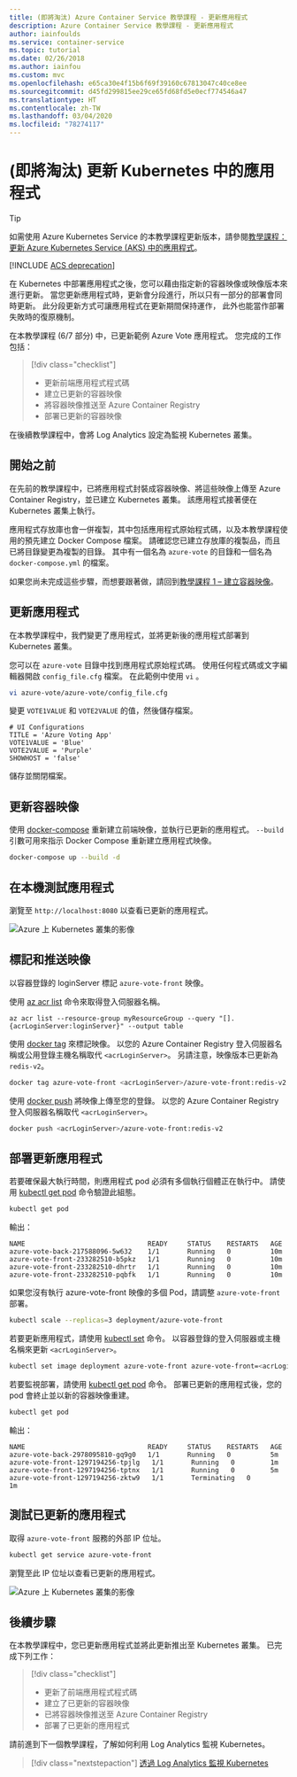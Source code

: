 ```yaml
---
title: (即將淘汰) Azure Container Service 教學課程 - 更新應用程式
description: Azure Container Service 教學課程 - 更新應用程式
author: iainfoulds
ms.service: container-service
ms.topic: tutorial
ms.date: 02/26/2018
ms.author: iainfou
ms.custom: mvc
ms.openlocfilehash: e65ca30e4f15b6f69f39160c67813047c40ce8ee
ms.sourcegitcommit: d45fd299815ee29ce65fd68fd5e0ecf774546a47
ms.translationtype: HT
ms.contentlocale: zh-TW
ms.lasthandoff: 03/04/2020
ms.locfileid: "78274117"
---
```

# <a name="deprecated-update-an-application-in-kubernetes"></a>(即將淘汰) 更新 Kubernetes 中的應用程式

> [!TIP]
> 如需使用 Azure Kubernetes Service 的本教學課程更新版本，請參閱[教學課程：更新 Azure Kubernetes Service (AKS) 中的應用程式](../../aks/tutorial-kubernetes-app-update.md)。

[!INCLUDE [ACS deprecation](../../../includes/container-service-kubernetes-deprecation.md)]

在 Kubernetes 中部署應用程式之後，您可以藉由指定新的容器映像或映像版本來進行更新。 當您更新應用程式時，更新會分段進行，所以只有一部分的部署會同時更新。 此分段更新方式可讓應用程式在更新期間保持運作， 此外也能當作部署失敗時的復原機制。 

在本教學課程 (6/7 部分) 中，已更新範例 Azure Vote 應用程式。 您完成的工作包括：

> [!div class="checklist"]
> * 更新前端應用程式程式碼
> * 建立已更新的容器映像
> * 將容器映像推送至 Azure Container Registry
> * 部署已更新的容器映像

在後續教學課程中，會將 Log Analytics 設定為監視 Kubernetes 叢集。

## <a name="before-you-begin"></a>開始之前

在先前的教學課程中，已將應用程式封裝成容器映像、將這些映像上傳至 Azure Container Registry，並已建立 Kubernetes 叢集。 該應用程式接著便在 Kubernetes 叢集上執行。 

應用程式存放庫也會一併複製，其中包括應用程式原始程式碼，以及本教學課程使用的預先建立 Docker Compose 檔案。 請確認您已建立存放庫的複製品，而且已將目錄變更為複製的目錄。 其中有一個名為 `azure-vote` 的目錄和一個名為 `docker-compose.yml` 的檔案。

如果您尚未完成這些步驟，而想要跟著做，請回到[教學課程 1 – 建立容器映像](./container-service-tutorial-kubernetes-prepare-app.md)。 

## <a name="update-application"></a>更新應用程式

在本教學課程中，我們變更了應用程式，並將更新後的應用程式部署到 Kubernetes 叢集。 

您可以在 `azure-vote` 目錄中找到應用程式原始程式碼。 使用任何程式碼或文字編輯器開啟 `config_file.cfg` 檔案。 在此範例中使用 `vi` 。

```bash
vi azure-vote/azure-vote/config_file.cfg
```

變更 `VOTE1VALUE` 和 `VOTE2VALUE` 的值，然後儲存檔案。

```plaintext
# UI Configurations
TITLE = 'Azure Voting App'
VOTE1VALUE = 'Blue'
VOTE2VALUE = 'Purple'
SHOWHOST = 'false'
```

儲存並關閉檔案。

## <a name="update-container-image"></a>更新容器映像

使用 [docker-compose](https://docs.docker.com/compose/) 重新建立前端映像，並執行已更新的應用程式。 `--build` 引數可用來指示 Docker Compose 重新建立應用程式映像。

```bash
docker-compose up --build -d
```

## <a name="test-application-locally"></a>在本機測試應用程式

瀏覽至 `http://localhost:8080` 以查看已更新的應用程式。

![Azure 上 Kubernetes 叢集的影像](media/container-service-kubernetes-tutorials/vote-app-updated.png)

## <a name="tag-and-push-images"></a>標記和推送映像

以容器登錄的 loginServer 標記 `azure-vote-front` 映像。 

使用 [az acr list](/cli/azure/acr#az-acr-list) 命令來取得登入伺服器名稱。

```azurecli
az acr list --resource-group myResourceGroup --query "[].{acrLoginServer:loginServer}" --output table
```

使用 [docker tag](https://docs.docker.com/engine/reference/commandline/tag/) 來標記映像。 以您的 Azure Container Registry 登入伺服器名稱或公用登錄主機名稱取代 `<acrLoginServer>`。 另請注意，映像版本已更新為 `redis-v2`。

```bash
docker tag azure-vote-front <acrLoginServer>/azure-vote-front:redis-v2
```

使用 [docker push](https://docs.docker.com/engine/reference/commandline/push/) 將映像上傳至您的登錄。 以您的 Azure Container Registry 登入伺服器名稱取代 `<acrLoginServer>`。

```bash
docker push <acrLoginServer>/azure-vote-front:redis-v2
```

## <a name="deploy-update-application"></a>部署更新應用程式

若要確保最大執行時間，則應用程式 pod 必須有多個執行個體正在執行中。 請使用 [kubectl get pod](https://kubernetes.io/docs/reference/generated/kubectl/kubectl-commands#get) 命令驗證此組態。

```bash
kubectl get pod
```

輸出：

```output
NAME                               READY     STATUS    RESTARTS   AGE
azure-vote-back-217588096-5w632    1/1       Running   0          10m
azure-vote-front-233282510-b5pkz   1/1       Running   0          10m
azure-vote-front-233282510-dhrtr   1/1       Running   0          10m
azure-vote-front-233282510-pqbfk   1/1       Running   0          10m
```

如果您沒有執行 azure-vote-front 映像的多個 Pod，請調整 `azure-vote-front` 部署。


```bash
kubectl scale --replicas=3 deployment/azure-vote-front
```

若要更新應用程式，請使用 [kubectl set](https://kubernetes.io/docs/reference/generated/kubectl/kubectl-commands#set) 命令。 以容器登錄的登入伺服器或主機名稱來更新 `<acrLoginServer>`。

```bash
kubectl set image deployment azure-vote-front azure-vote-front=<acrLoginServer>/azure-vote-front:redis-v2
```

若要監視部署，請使用 [kubectl get pod](https://kubernetes.io/docs/reference/generated/kubectl/kubectl-commands#get) 命令。 部署已更新的應用程式後，您的 pod 會終止並以新的容器映像重建。

```bash
kubectl get pod
```

輸出：

```output
NAME                               READY     STATUS    RESTARTS   AGE
azure-vote-back-2978095810-gq9g0   1/1       Running   0          5m
azure-vote-front-1297194256-tpjlg   1/1       Running   0         1m
azure-vote-front-1297194256-tptnx   1/1       Running   0         5m
azure-vote-front-1297194256-zktw9   1/1       Terminating   0         1m
```

## <a name="test-updated-application"></a>測試已更新的應用程式

取得 `azure-vote-front` 服務的外部 IP 位址。

```bash
kubectl get service azure-vote-front
```

瀏覽至此 IP 位址以查看已更新的應用程式。

![Azure 上 Kubernetes 叢集的影像](media/container-service-kubernetes-tutorials/vote-app-updated-external.png)

## <a name="next-steps"></a>後續步驟

在本教學課程中，您已更新應用程式並將此更新推出至 Kubernetes 叢集。 已完成下列工作：

> [!div class="checklist"]
> * 更新了前端應用程式程式碼
> * 建立了已更新的容器映像
> * 已將容器映像推送至 Azure Container Registry
> * 部署了已更新的應用程式

請前進到下一個教學課程，了解如何利用 Log Analytics 監視 Kubernetes。

> [!div class="nextstepaction"]
> [透過 Log Analytics 監視 Kubernetes](./container-service-tutorial-kubernetes-monitor.md)

